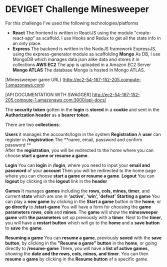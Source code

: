 
# DEVIGET Challenge Minesweeper
	
For this challenge I've used the following 	technologies/platforms
* **React**
The frontend is written in ReactJS using the module "create-react-app" as scaffold.
I use Hooks and Redux to get all the state info in an only place.
* **Express**
The backend is written in the NodeJS framework ExpressJS, using 
the express-generator module as scaffolding
  **Mongo**
  As DB, I use MongoDB which manages data json alike data and stores it in collections
**AWS EC2**
 The app is uploaded in a Amazon EC2 Server
 **Mongo ATLAS**
 The database Mongo is hosted in Mongo ATLAS.
 
 [Minessweeper game URL]
 (http://ec2-54-167-152-205.compute-1.amazonaws.com)
 
 [API DOCUMENTATION WITH SWAGGER]
 http://ec2-54-167-152-205.compute-1.amazonaws.com:3000/api-docs/
 
The **security token** gotten in the **login** is **stored** in a  **cookie** and sent in the **Authorization header** as a **bearer token**.

There are two **collections**:

   **Users**
      it manages the accounts/login in the system
	 **Registration**
	 A **user** can register in **/registration**
	 The **name, email, password and confirm password ** 	
	After the **registration**, you will be redirected to the home where  you can choose **start a game or resume a game**.
	
**Login**
	You can **login** in **/login**, where you need to input your **email and password** of your **account**
	Then you will be redirected to the home page where  you can choose **start a game or resume a game**.
**Logout**
You can **logout** by clicking in the **logout** link in the **header**

**Games** 
	It manages **games** including the **rows, cols, mines, timer**, and current **state** which are one in **'active', 'win', 'defeat'**
**Starting a game**
You can play a **new game** by clicking in the **Start a game** button in the **home**, or **go directly** to **/start-game**
You will have a form for choosing the **game parameters** **rows**, **cols** and **mines**.
The **game** will show the **minesweeper game** with **the parameters** set up previously with a **timer**.
Next to the **timer**, you will have a **restart  button** which will go to the **home** and a **save button** to **save** the **game**.

**Resuming a game**
You can **resume a game**, previously  **saved** with the **save button**, 
by clicking in the **"Resume a game" button** in the **home**, or going directly to **/resume-game**
There, you will have a **list of active games**, showing the **date and the rows, cols, mines, and timer**.
You can then **resume** a **game** by clicking in the **Resume button** of a specific game.